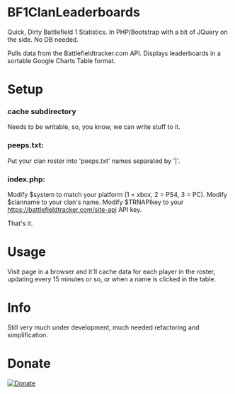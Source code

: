 # BF1ClanLeaderboards
Quick, Dirty Battlefield 1 Statistics.  In PHP/Bootstrap with a bit of JQuery on the side.  No DB needed.

Pulls data from the Battlefieldtracker.com API.  Displays leaderboards in a sortable Google Charts Table format.

# Setup

### cache subdirectory

Needs to be writable, so, you know, we can write stuff to it.

### peeps.txt:

Put your clan roster into 'peeps.txt' names separated by '|'.

### index.php:

Modify $system to match your platform (1 = xbox, 2 = PS4, 3 = PC).
Modify $clanname to your clan's name.
Modify $TRNAPIkey to your https://battlefieldtracker.com/site-api API key.

That's it.

# Usage
Visit page in a browser and it'll cache data for each player in the roster, updating every 15 minutes or so, or when a name is clicked in the table.

# Info
Still very much under development, much needed refactoring and simplification.

# Donate
[![Donate](https://img.shields.io/badge/Donate-PayPal-green.svg)](https://www.paypal.com/cgi-bin/webscr?cmd=_s-xclick&hosted_button_id=WBD5SRMRG88F4)
